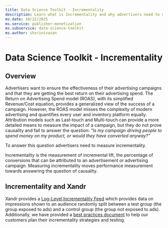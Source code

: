 ```yaml
---
title: Data Science Toolkit - Incrementality
description: Learn what is Incrementality and why advertisers need to measure incrementality. This page also explains how Xandr helps customers to plan their incrementality strategies and testing.     
ms.date: 10/22/2025
ms.service: publisher-monetization
ms.subservice: data-science-toolkit
ms.author: shsrinivasan
---
```



# Data Science Toolkit - Incrementality

## Overview

Advertisers want to ensure the effectiveness of their advertising campaigns and that they are getting the best return on their advertising spend. The Return on Advertising Spend model (ROAS), with its simplified Revenue/Cost equation, provides a generalized view of the success of a campaign. However, the ROAS model misses the complexity of modern advertising and quantifies every user and inventory platform equally. Attribution models such as Last-touch and Multi-touch can provide a more detailed means to measure the impact of a campaign, but they do not prove causality and fail to answer the question: *"Is my campaign driving people to spend money on my product, or would they have converted anyway?”*

To answer this question advertisers need to measure incrementality.

Incrementality is the measurement of incremental lift, the percentage of conversions that can be attributed to an advertisement or advertising campaign. Measuring incrementality moves performance measurement towards answering the question of causality.

## Incrementality and Xandr

Xandr provides a [Log-Level Incrementality Feed](log-level-incrementality-feed.md) which provides data on impressions shown to an audience randomly split between a test group (the group exposed to ads) and a control group (the group not exposed to ads). Additionally, we have provided a [best practices document](incrementality-and-xandr.md) to help our customers plan their incrementality strategies and testing.
